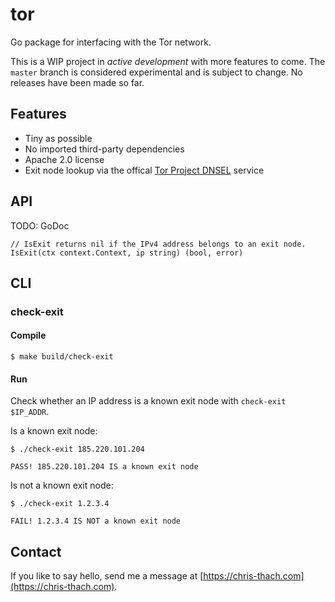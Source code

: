 # tor

Go package for interfacing with the Tor network. 

This is a WIP project in *active development* with more features to come. The `master` branch is considered experimental 
and is subject to change. No releases have been made so far.

## Features
- Tiny as possible
- No imported third-party dependencies
- Apache 2.0 license
- Exit node lookup via the offical [Tor Project DNSEL](https://lists.torproject.org/pipermail/tor-project/2020-March/002759.html) service

## API

TODO: GoDoc

```
// IsExit returns nil if the IPv4 address belongs to an exit node.
IsExit(ctx context.Context, ip string) (bool, error)
```

## CLI
### check-exit
#### Compile
```
$ make build/check-exit
```

#### Run
Check whether an IP address is a known exit node with `check-exit $IP_ADDR`.

Is a known exit node:
```
$ ./check-exit 185.220.101.204

PASS! 185.220.101.204 IS a known exit node
```

Is not a known exit node:
```
$ ./check-exit 1.2.3.4

FAIL! 1.2.3.4 IS NOT a known exit node
```

## Contact

If you like to say hello, send me a message at [https://chris-thach.com](https://chris-thach.com).